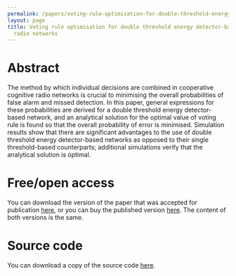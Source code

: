 ```yaml
---
permalink: /papers/voting-rule-optimisation-for-double-threshold-energy-detector-based-cognitive-radio-networks/
layout: page
title: Voting rule optimisation for double threshold energy detector-based cognitive
  radio networks
---
```


# Abstract

The method by which individual decisions are combined in cooperative cognitive radio networks is crucial to minimising the overall probabilities of false alarm and missed detection. In this paper, general expressions for these probabilities are derived for a double threshold energy detector-based network, and an analytical solution for the optimal value of voting rule is found so that the overall probability of error is minimised. Simulation results show that there are significant advantages to the use of double threshold energy detector-based networks as opposed to their single threshold-based counterparts; additional simulations verify that the analytical solution is optimal.

# Free/open access

You can download the version of the paper that was accepted for publication [here](https://cora.ucc.ie/handle/10468/1044), or you can buy the published version [here](http://dx.doi.org/10.1109/ICSPCS.2010.5709679). The content of both versions is the same.

# Source code

You can download a copy of the source code [here](https://github.com/donaghhorgan/research-2010).

